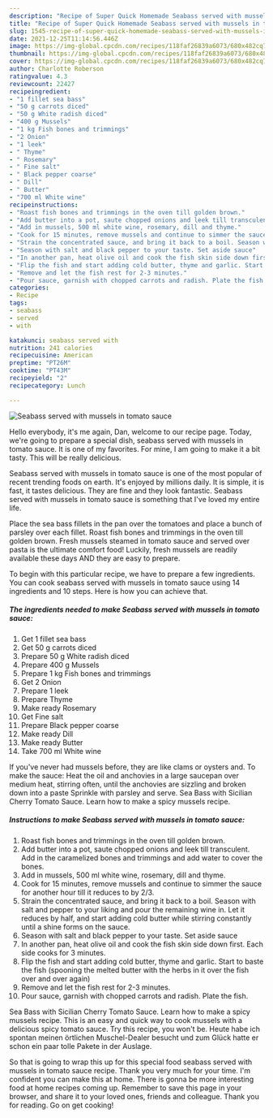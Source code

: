 ```yaml
---
description: "Recipe of Super Quick Homemade Seabass served with mussels in tomato sauce"
title: "Recipe of Super Quick Homemade Seabass served with mussels in tomato sauce"
slug: 1545-recipe-of-super-quick-homemade-seabass-served-with-mussels-in-tomato-sauce
date: 2021-12-25T11:14:56.446Z
image: https://img-global.cpcdn.com/recipes/118faf26839a6073/680x482cq70/seabass-served-with-mussels-in-tomato-sauce-recipe-main-photo.jpg
thumbnail: https://img-global.cpcdn.com/recipes/118faf26839a6073/680x482cq70/seabass-served-with-mussels-in-tomato-sauce-recipe-main-photo.jpg
cover: https://img-global.cpcdn.com/recipes/118faf26839a6073/680x482cq70/seabass-served-with-mussels-in-tomato-sauce-recipe-main-photo.jpg
author: Charlotte Roberson
ratingvalue: 4.3
reviewcount: 22427
recipeingredient:
- "1 fillet sea bass"
- "50 g carrots diced"
- "50 g White radish diced"
- "400 g Mussels"
- "1 kg Fish bones and trimmings"
- "2 Onion"
- "1 leek"
- " Thyme"
- " Rosemary"
- " Fine salt"
- " Black pepper coarse"
- " Dill"
- " Butter"
- "700 ml White wine"
recipeinstructions:
- "Roast fish bones and trimmings in the oven till golden brown."
- "Add butter into a pot, saute chopped onions and leek till transculent. Add in the caramelized bones and trimmings and add water to cover the bones."
- "Add in mussels, 500 ml white wine, rosemary, dill and thyme."
- "Cook for 15 minutes, remove mussels and continue to simmer the sauce for another hour till it reduces to by 2/3."
- "Strain the concentrated sauce, and bring it back to a boil. Season with salt and pepper to your liking and pour the remaining wine in. Let it reduces by half, and start adding cold butter while stirring constantly until a shine forms on the sauce."
- "Season with salt and black pepper to your taste. Set aside sauce"
- "In another pan, heat olive oil and cook the fish skin side down first. Each side cooks for 3 minutes."
- "Flip the fish and start adding cold butter, thyme and garlic. Start to baste the fish (spooning the melted butter with the herbs in it over the fish over and over again)"
- "Remove and let the fish rest for 2-3 minutes."
- "Pour sauce, garnish with chopped carrots and radish. Plate the fish."
categories:
- Recipe
tags:
- seabass
- served
- with

katakunci: seabass served with 
nutrition: 241 calories
recipecuisine: American
preptime: "PT26M"
cooktime: "PT43M"
recipeyield: "2"
recipecategory: Lunch

---
```



![Seabass served with mussels in tomato sauce](https://img-global.cpcdn.com/recipes/118faf26839a6073/680x482cq70/seabass-served-with-mussels-in-tomato-sauce-recipe-main-photo.jpg)

Hello everybody, it's me again, Dan, welcome to our recipe page. Today, we're going to prepare a special dish, seabass served with mussels in tomato sauce. It is one of my favorites. For mine, I am going to make it a bit tasty. This will be really delicious.

Seabass served with mussels in tomato sauce is one of the most popular of recent trending foods on earth. It's enjoyed by millions daily. It is simple, it is fast, it tastes delicious. They are fine and they look fantastic. Seabass served with mussels in tomato sauce is something that I've loved my entire life.

Place the sea bass fillets in the pan over the tomatoes and place a bunch of parsley over each fillet. Roast fish bones and trimmings in the oven till golden brown. Fresh mussels steamed in tomato sauce and served over pasta is the ultimate comfort food! Luckily, fresh mussels are readily available these days AND they are easy to prepare.


To begin with this particular recipe, we have to prepare a few ingredients. You can cook seabass served with mussels in tomato sauce using 14 ingredients and 10 steps. Here is how you can achieve that.

<!--inarticleads1-->

##### The ingredients needed to make Seabass served with mussels in tomato sauce:

1. Get 1 fillet sea bass
1. Get 50 g carrots diced
1. Prepare 50 g White radish diced
1. Prepare 400 g Mussels
1. Prepare 1 kg Fish bones and trimmings
1. Get 2 Onion
1. Prepare 1 leek
1. Prepare  Thyme
1. Make ready  Rosemary
1. Get  Fine salt
1. Prepare  Black pepper coarse
1. Make ready  Dill
1. Make ready  Butter
1. Take 700 ml White wine


If you&#39;ve never had mussels before, they are like clams or oysters and. To make the sauce: Heat the oil and anchovies in a large saucepan over medium heat, stirring often, until the anchovies are sizzling and broken down into a paste Sprinkle with parsley and serve. Sea Bass with Sicilian Cherry Tomato Sauce. Learn how to make a spicy mussels recipe. 

<!--inarticleads2-->

##### Instructions to make Seabass served with mussels in tomato sauce:

1. Roast fish bones and trimmings in the oven till golden brown.
1. Add butter into a pot, saute chopped onions and leek till transculent. Add in the caramelized bones and trimmings and add water to cover the bones.
1. Add in mussels, 500 ml white wine, rosemary, dill and thyme.
1. Cook for 15 minutes, remove mussels and continue to simmer the sauce for another hour till it reduces to by 2/3.
1. Strain the concentrated sauce, and bring it back to a boil. Season with salt and pepper to your liking and pour the remaining wine in. Let it reduces by half, and start adding cold butter while stirring constantly until a shine forms on the sauce.
1. Season with salt and black pepper to your taste. Set aside sauce
1. In another pan, heat olive oil and cook the fish skin side down first. Each side cooks for 3 minutes.
1. Flip the fish and start adding cold butter, thyme and garlic. Start to baste the fish (spooning the melted butter with the herbs in it over the fish over and over again)
1. Remove and let the fish rest for 2-3 minutes.
1. Pour sauce, garnish with chopped carrots and radish. Plate the fish.


Sea Bass with Sicilian Cherry Tomato Sauce. Learn how to make a spicy mussels recipe. This is an easy and quick way to cook mussels with a delicious spicy tomato sauce. Try this recipe, you won&#39;t be. Heute habe ich spontan meinen örtlichen Muschel-Dealer besucht und zum Glück hatte er schon ein paar tolle Pakete in der Auslage. 

So that is going to wrap this up for this special food seabass served with mussels in tomato sauce recipe. Thank you very much for your time. I'm confident you can make this at home. There is gonna be more interesting food at home recipes coming up. Remember to save this page in your browser, and share it to your loved ones, friends and colleague. Thank you for reading. Go on get cooking!
